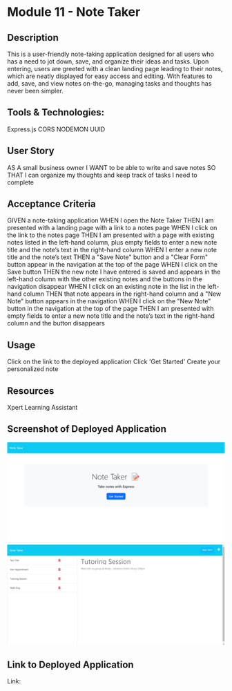 # Module 11 - Note Taker
<!-- On-the-job ticket or feature request challenges -->

## Description
This is a user-friendly note-taking application designed for all users who has a need to jot down, save, and organize their ideas and tasks. Upon entering, users are greeted with a clean landing page leading to their notes, which are neatly displayed for easy access and editing. With features to add, save, and view notes on-the-go, managing tasks and thoughts has never been simpler. 

## Tools & Technologies:
Express.js 
CORS 
NODEMON
UUID

## User Story
AS A small business owner
I WANT to be able to write and save notes
SO THAT I can organize my thoughts and keep track of tasks I need to complete

## Acceptance Criteria
GIVEN a note-taking application
WHEN I open the Note Taker
THEN I am presented with a landing page with a link to a notes page
WHEN I click on the link to the notes page
THEN I am presented with a page with existing notes listed in the left-hand column, plus empty fields to enter a new note title and the note’s text in the right-hand column
WHEN I enter a new note title and the note’s text
THEN a "Save Note" button and a "Clear Form" button appear in the navigation at the top of the page
WHEN I click on the Save button
THEN the new note I have entered is saved and appears in the left-hand column with the other existing notes and the buttons in the navigation disappear
WHEN I click on an existing note in the list in the left-hand column
THEN that note appears in the right-hand column and a "New Note" button appears in the navigation
WHEN I click on the "New Note" button in the navigation at the top of the page
THEN I am presented with empty fields to enter a new note title and the note’s text in the right-hand column and the button disappears

## Usage
Click on the link to the deployed application 
Click 'Get Started' 
Create your personalized note 

## Resources
Xpert Learning Assistant

## Screenshot of Deployed Application
<img src="miniature-eureka-main/miniature-eureka-main/Develop/public/assets/Module11-NoteTaker0.png"/>
<img src="miniature-eureka-main/miniature-eureka-main/Develop/public/assets/Module11-NoteTaker1.png"/>

## Link to Deployed Application
Link: 
